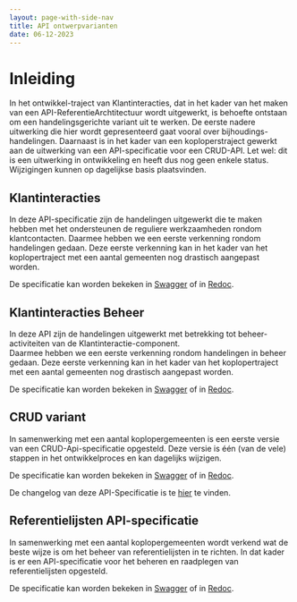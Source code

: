 ```yaml
---
layout: page-with-side-nav
title: API ontwerpvarianten
date: 06-12-2023
---
```


# Inleiding

In het ontwikkel-traject van Klantinteracties, dat in het kader van het maken van een API-ReferentieArchtitectuur wordt uitgewerkt, is behoefte ontstaan om een handelingsgerichte variant uit te werken. De eerste nadere uitwerking die hier wordt gepresenteerd gaat vooral over bijhoudings-handelingen. Daarnaast is in het kader van een koploperstraject gewerkt aan de uitwerking van een API-specificatie voor een CRUD-API. Let wel: dit is een uitwerking in ontwikkeling en heeft dus nog geen enkele status. Wijzigingen kunnen op dagelijkse basis plaatsvinden.

## Klantinteracties

In deze API-specificatie zijn de handelingen uitgewerkt die te maken hebben met het ondersteunen de reguliere werkzaamheden rondom klantcontacten.
Daarmee hebben we een eerste verkenning rondom handelingen gedaan. Deze eerste verkenning kan in het kader van het koplopertraject met een aantal gemeenten nog drastisch aangepast worden. 

De specificatie kan worden bekeken in [Swagger](./klantinteracties/swagger-ui.md) of in [Redoc](./klantinteracties/redoc.md).

## Klantinteracties Beheer

In deze API zijn de handelingen uitgewerkt met betrekking tot beheer-activiteiten van de Klantinteractie-component.   
Daarmee hebben we een eerste verkenning rondom handelingen in beheer gedaan. Deze eerste verkenning kan in het kader van het koplopertraject met een aantal gemeenten nog drastisch aangepast worden. 

De specificatie kan worden bekeken in [Swagger](./klantinteracties_beheer/swagger-ui.md) of in [Redoc](./klantinteracties_beheer/redoc.md).

## CRUD variant

In samenwerking met een aantal koplopergemeenten is een eerste versie van een CRUD-Api-specificatie opgesteld. Deze versie is één (van de vele) stappen in het ontwikkelproces en kan dagelijks wijzigen.  

De specificatie kan worden bekeken in [Swagger](./klantinteracties_CRUD/swagger-ui.md) of in [Redoc](./klantinteracties_CRUD/redoc.md).

De changelog van deze API-Specificatie is te [hier](./klantinteracties_CRUD/CRUD_Changelog.md) te vinden.

## Referentielijsten API-specificatie

In samenwerking met een aantal koplopergemeenten wordt verkend wat de beste wijze is om het beheer van referentielijsten in te richten. 
In dat kader is er een API-specificatie voor het beheren en raadplegen van referentielijsten opgesteld. 

De specificatie kan worden bekeken in [Swagger](./klantinteracties_referentelijsten/swagger-ui.md) of in [Redoc](./klantinteracties_referentielijsten/redoc.md).
